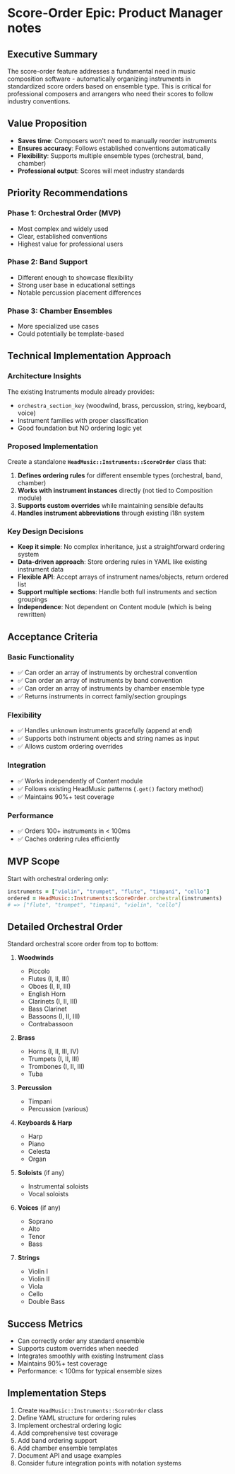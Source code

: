 # Score-Order Epic: Product Manager notes

## Executive Summary

The score-order feature addresses a fundamental need in music composition software - automatically organizing instruments in standardized score orders based on ensemble type. This is critical for professional composers and arrangers who need their scores to follow industry conventions.

## Value Proposition

- **Saves time**: Composers won't need to manually reorder instruments
- **Ensures accuracy**: Follows established conventions automatically
- **Flexibility**: Supports multiple ensemble types (orchestral, band, chamber)
- **Professional output**: Scores will meet industry standards

## Priority Recommendations

### Phase 1: Orchestral Order (MVP)
- Most complex and widely used
- Clear, established conventions
- Highest value for professional users

### Phase 2: Band Support
- Different enough to showcase flexibility
- Strong user base in educational settings
- Notable percussion placement differences

### Phase 3: Chamber Ensembles
- More specialized use cases
- Could potentially be template-based

## Technical Implementation Approach

### Architecture Insights

The existing Instruments module already provides:
- `orchestra_section_key` (woodwind, brass, percussion, string, keyboard, voice)
- Instrument families with proper classification
- Good foundation but NO ordering logic yet

### Proposed Implementation

Create a standalone **`HeadMusic::Instruments::ScoreOrder`** class that:

1. **Defines ordering rules** for different ensemble types (orchestral, band, chamber)
2. **Works with instrument instances** directly (not tied to Composition module)
3. **Supports custom overrides** while maintaining sensible defaults
4. **Handles instrument abbreviations** through existing i18n system

### Key Design Decisions

- **Keep it simple**: No complex inheritance, just a straightforward ordering system
- **Data-driven approach**: Store ordering rules in YAML like existing instrument data
- **Flexible API**: Accept arrays of instrument names/objects, return ordered list
- **Support multiple sections**: Handle both full instruments and section groupings
- **Independence**: Not dependent on Content module (which is being rewritten)

## Acceptance Criteria

### Basic Functionality
- ✅ Can order an array of instruments by orchestral convention
- ✅ Can order an array of instruments by band convention
- ✅ Can order an array of instruments by chamber ensemble type
- ✅ Returns instruments in correct family/section groupings

### Flexibility
- ✅ Handles unknown instruments gracefully (append at end)
- ✅ Supports both instrument objects and string names as input
- ✅ Allows custom ordering overrides

### Integration
- ✅ Works independently of Content module
- ✅ Follows existing HeadMusic patterns (`.get()` factory method)
- ✅ Maintains 90%+ test coverage

### Performance
- ✅ Orders 100+ instruments in < 100ms
- ✅ Caches ordering rules efficiently

## MVP Scope

Start with orchestral ordering only:

```ruby
instruments = ["violin", "trumpet", "flute", "timpani", "cello"]
ordered = HeadMusic::Instruments::ScoreOrder.orchestral(instruments)
# => ["flute", "trumpet", "timpani", "violin", "cello"]
```

## Detailed Orchestral Order

Standard orchestral score order from top to bottom:

1. **Woodwinds**
   - Piccolo
   - Flutes (I, II, III)
   - Oboes (I, II, III)
   - English Horn
   - Clarinets (I, II, III)
   - Bass Clarinet
   - Bassoons (I, II, III)
   - Contrabassoon

2. **Brass**
   - Horns (I, II, III, IV)
   - Trumpets (I, II, III)
   - Trombones (I, II, III)
   - Tuba

3. **Percussion**
   - Timpani
   - Percussion (various)

4. **Keyboards & Harp**
   - Harp
   - Piano
   - Celesta
   - Organ

5. **Soloists** (if any)
   - Instrumental soloists
   - Vocal soloists

6. **Voices** (if any)
   - Soprano
   - Alto
   - Tenor
   - Bass

7. **Strings**
   - Violin I
   - Violin II
   - Viola
   - Cello
   - Double Bass

## Success Metrics

- Can correctly order any standard ensemble
- Supports custom overrides when needed
- Integrates smoothly with existing Instrument class
- Maintains 90%+ test coverage
- Performance: < 100ms for typical ensemble sizes

## Implementation Steps

1. Create `HeadMusic::Instruments::ScoreOrder` class
2. Define YAML structure for ordering rules
3. Implement orchestral ordering logic
4. Add comprehensive test coverage
5. Add band ordering support
6. Add chamber ensemble templates
7. Document API and usage examples
8. Consider future integration points with notation systems